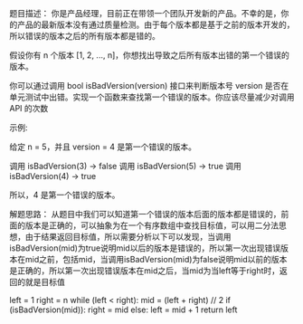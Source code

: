 题目描述：
  你是产品经理，目前正在带领一个团队开发新的产品。不幸的是，你的产品的最新版本没有通过质量检测。由于每个版本都是基于之前的版本开发的，所以错误的版本之后的所有版本都是错的。

  假设你有 n 个版本 [1, 2, ..., n]，你想找出导致之后所有版本出错的第一个错误的版本。

  你可以通过调用 bool isBadVersion(version) 接口来判断版本号 version 是否在单元测试中出错。实现一个函数来查找第一个错误的版本。你应该尽量减少对调用 API 的次数

示例:

  给定 n = 5，并且 version = 4 是第一个错误的版本。

  调用 isBadVersion(3) -> false
  调用 isBadVersion(5) -> true
  调用 isBadVersion(4) -> true

  所以，4 是第一个错误的版本。 

解题思路：
  从题目中我们可以知道第一个错误的版本后面的版本都是错误的，前面的版本是正确的，可以抽象为在一个有序数组中查找目标值，可以用二分法思想，由于结果返回目标值，所以需要分析以下可以发现，当调用isBadVersion(mid)为true说明mid以后的版本是错误的，所以第一次出现错误版本在mid之前，包括mid，当调用isBadVersion(mid)为false说明mid以前的版本是正确的，所以第一次出现错误版本在mid之后，当mid为当left等于right时，返回的就是目标值
  
  left = 1
  right = n
  while (left < right):
  	mid = (left + right) // 2
    if (isBadVersion(mid)):
		right = mid
   	else:
		left = mid + 1
  return left
	
